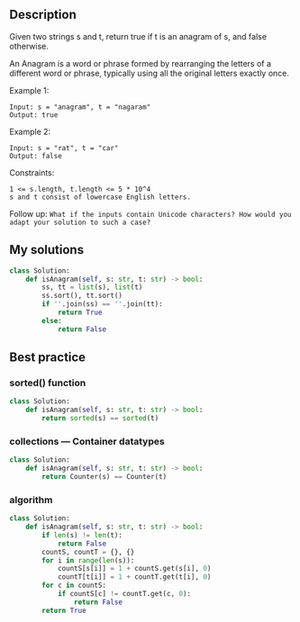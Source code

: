 ## Description
Given two strings s and t, return true if t is an anagram of s, and false otherwise.

An Anagram is a word or phrase formed by rearranging the letters of a different word or phrase, typically using all the original letters exactly once.

 

Example 1:
```
Input: s = "anagram", t = "nagaram"
Output: true
```
Example 2:
```
Input: s = "rat", t = "car"
Output: false
```
 

Constraints:

    1 <= s.length, t.length <= 5 * 10^4
    s and t consist of lowercase English letters.

 

Follow up: `What if the inputs contain Unicode characters? How would you adapt your solution to such a case?`


## My solutions

```Python
class Solution:
    def isAnagram(self, s: str, t: str) -> bool:
        ss, tt = list(s), list(t)
        ss.sort(), tt.sort()
        if ''.join(ss) == ''.join(tt):
            return True
        else:
            return False
```

## Best practice
### sorted() function
```Python
class Solution:
    def isAnagram(self, s: str, t: str) -> bool:
        return sorted(s) == sorted(t)
```
### collections — Container datatypes
```Python
class Solution:
    def isAnagram(self, s: str, t: str) -> bool:
        return Counter(s) == Counter(t)
```
### algorithm
```Python
class Solution:
    def isAnagram(self, s: str, t: str) -> bool:
        if len(s) != len(t):
            return False
        countS, countT = {}, {}
        for i in range(len(s)):
            countS[s[i]] = 1 + countS.get(s[i], 0)
            countT[t[i]] = 1 + countT.get(t[i], 0)
        for c in countS:
            if countS[c] != countT.get(c, 0):
                return False
        return True
```
